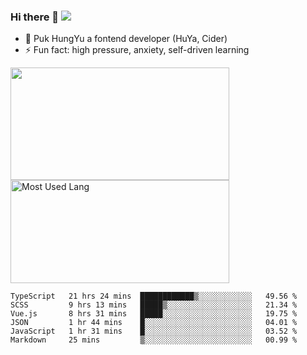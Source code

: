 ### Hi there 👋   ![](https://komarev.com/ghpvc/?username=trojan0523&color=ff69b4&label=PV+Since+2020-1-1)

 - 🔭 Puk HungYu a fontend developer (HuYa, Cider)
 - ⚡ Fun fact: high pressure, anxiety, self-driven learning 

 <img align="left" width="350px" height="180px" src="https://github-readme-stats.vercel.app/api?username=trojan0523&show_icons=true&icon_color=199861&count_private=true" />
 
 <img width="350px" height="165px" alt="Most Used Lang" src="https://github-readme-stats.vercel.app/api/top-langs/?username=trojan0523&layout=compact"/>
 

 <!--START_SECTION:waka-->

```text
TypeScript   21 hrs 24 mins  ████████████▒░░░░░░░░░░░░   49.56 %
SCSS         9 hrs 13 mins   █████▒░░░░░░░░░░░░░░░░░░░   21.34 %
Vue.js       8 hrs 31 mins   █████░░░░░░░░░░░░░░░░░░░░   19.75 %
JSON         1 hr 44 mins    █░░░░░░░░░░░░░░░░░░░░░░░░   04.01 %
JavaScript   1 hr 31 mins    █░░░░░░░░░░░░░░░░░░░░░░░░   03.52 %
Markdown     25 mins         ▒░░░░░░░░░░░░░░░░░░░░░░░░   00.99 %
```

<!--END_SECTION:waka-->

 
<!--
**Trojan0523/Trojan0523** is a ✨ _special_ ✨ repository because its `README.md` (this file) appears on your GitHub profile.

Here are some ideas to get you started:

- 👯 looking to collaborate on where? i don`t know
- 🤔 I’m looking for help with ...
- 💬 Ask me about ...
- 📫 How to reach me: ...
- 😄 Pronouns: ...
- ⚡ Fun fact: ...
![](https://komarev.com/ghpvc/?username=trojan0523)
-->
